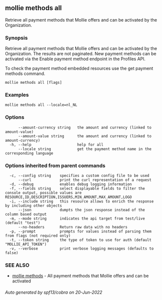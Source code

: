 ## mollie methods all

Retrieve all payment methods that Mollie offers and can be activated by the Organization.

### Synopsis

Retrieve all payment methods that Mollie offers and can be activated by the Organization.
The results are not paginated. New payment methods can be activated via the Enable payment method
endpoint in the Profiles API.

To check the payment method embedded resources use the get payment methods command.

```
mollie methods all [flags]
```

### Examples

```
mollie methods all --locale=nl_NL
```

### Options

```
      --amount-currency string   the amount and currency (linked to amount-value)
      --amount-value string      the amount and currency (linked to amount-currency)
  -h, --help                     help for all
      --locale string            get the payment method name in the corresponding language
```

### Options inherited from parent commands

```
  -c, --config string    specifies a custom config file to be used
      --curl             print the curl representation of a request
  -d, --debug            enables debug logging information
  -f, --fields string    select displayable fields to filter the console output, possible values are RESOURCE,ID,DESCRIPTION,ISSUERS,MIN_AMOUNT,MAX_AMOUNT,LOGO
  -i, --include string   this resource allows to enrich the response by including other objects
      --json             dumpts the json response instead of the column based output
  -m, --mode string      indicates the api target from test/live (default "test")
      --no-headers       Return raw data with no headers
  -p, --prompt           prompts for values instead of parsing them from flags (not required only)
  -t, --token string     the type of token to use for auth (default "MOLLIE_API_TOKEN")
  -v, --verbose          print verbose logging messages (defaults to false)
```

### SEE ALSO

* [mollie methods](mollie_methods.md)	 - All payment methods that Mollie offers and can be activated

###### Auto generated by spf13/cobra on 20-Jun-2022
